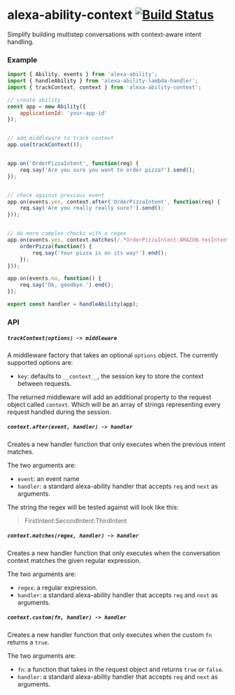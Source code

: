 # alexa-ability-context [![Build Status](https://travis-ci.org/nickclaw/alexa-ability-context.svg?branch=master)](https://travis-ci.org/nickclaw/alexa-ability-context)

Simplify building multistep conversations with context-aware intent handling.

### Example
```js
import { Ability, events } from 'alexa-ability';
import { handleAbility } from 'alexa-ability-lambda-handler';
import { trackContext, context } from 'alexa-ability-context';

// create ability
const app = new Ability({
    applicationId: 'your-app-id'
});


// add middleware to track context
app.use(trackContext());


app.on('OrderPizzaIntent', function(req) {
    req.say('Are you sure you want to order pizza?').send();
});


// check against previous event
app.on(events.yes, context.after('OrderPizzaIntent', function(req) {
    req.say('Are you really really sure?').send();
}));


// do more complex checks with a regex
app.on(events.yes, context.matches(/.*OrderPizzaIntent:AMAZON.YesIntent$/, function(req) {
    orderPizza(function() {
        req.say('Your pizza is on its way!').end();
    });
}));

app.on(events.no, function() {
    req.say('Ok, goodbye.').end();
});

export const handler = handleAbility(app);
```


### API

##### `trackContext(options) -> middleware`
A middleware factory that takes an optional `options` object. The currently supported
options are:
 - `key`: defaults to `__context__`, the session key to store the context between requests.

The returned middleware will add an additional property to the request object called `context`. Which will be an array of strings representing every request handled during the session.

##### `context.after(event, handler) -> handler`
Creates a new handler function that only executes when the previous intent matches.

The two arguments are:
 - `event`: an event name
 - `handler`: a standard alexa-ability handler that accepts `req` and `next` as arguments.

The string the regex will be tested against will look like this:

 > FirstIntent:SecondIntent:ThirdIntent

##### `context.matches(regex, handler) -> handler`
Creates a new handler function that only executes when the conversation context matches
the given regular expression.

The two arguments are:
 - `regex`: a regular expression.
 - `handler`: a standard alexa-ability handler that accepts `req` and `next` as arguments.

##### `context.custom(fn, handler) -> handler`
Creates a new handler function that only executes when the custom `fn` returns a `true`.

The two arguments are:
 - `fn`: a function that takes in the request object and returns `true` or `false`.
 - `handler`: a standard alexa-ability handler that accepts `req` and `next` as arguments.
